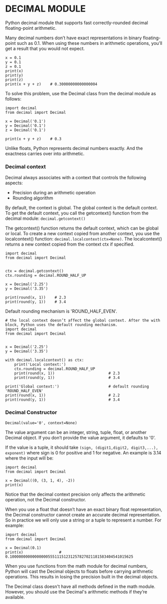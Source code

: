 # DECIMAL MODULE
Python decimal module that supports fast correctly-rounded decimal floating-point arithmetic.

Many decimal numbers don’t have exact representations in binary floating-point such as 0.1. When using these numbers in arithmetic operations, you’ll get a result that you would not expect.
```
x = 0.1
y = 0.1
z = 0.1
print(x)
print(y)
print(z)
print(x + y + z)    # 0.30000000000000004
```

To solve this problem, use the Decimal class from the decimal module as follows:
```
import decimal
from decimal import Decimal

x = Decimal('0.1')
y = Decimal('0.1')
z = Decimal('0.1')

print(x + y + z)    # 0.3
```

Unlike floats, Python represents decimal numbers exactly. And the exactness carries over into arithmetic.

### Decimal context
Decimal always associates with a context that controls the following aspects:
- Precision during an arithmetic operation
- Rounding algorithm

By default, the context is global. The global context is the default context. To get the default context, you call the getcontext() function from the decimal module: `decimal.getcontext()`

The getcontext() function returns the default context, which can be global or local. To create a new context copied from another context, you use the localcontext() function: `decimal.localcontext(ctx=None)`. 
The localcontext() returns a new context copied from the context ctx if specified.
```
import decimal
from decimal import Decimal


ctx = decimal.getcontext()
ctx.rounding = decimal.ROUND_HALF_UP

x = Decimal('2.25')
y = Decimal('3.35')

print(round(x, 1))    # 2.3
print(round(y, 1))    # 3.4
```

Default rounding mechanism is 'ROUND_HALF_EVEN'.

```
# the local context doesn’t affect the global context. After the with block, Python uses the default rounding mechanism.
import decimal
from decimal import Decimal


x = Decimal('2.25')
y = Decimal('3.35')

with decimal.localcontext() as ctx:
    print('Local context:')
    ctx.rounding = decimal.ROUND_HALF_UP
    print(round(x, 1))                        # 2.3
    print(round(y, 1))                        # 3.4

print('Global context:')                      # default rounding 'ROUND_HALF_EVEN'
print(round(x, 1))                            # 2.2
print(round(y, 1))                            # 3.4
```

### Decimal Constructor
```
Decimal(value='0', context=None)
```
The value argument can be an integer, string, tuple, float, or another Decimal object. If you don’t provide the value argument, it defaults to '0'.

If the value is a tuple, it should take `(sign, (digit1,digit2, digit3,...), exponent)` where sign is 0 for positive and 1 for negative. An example is 3.14 where the input  will be:
```
import decimal
from decimal import Decimal

x = Decimal((0, (3, 1, 4), -2))
print(x)
```

Notice that the decimal context precision only affects the arithmetic operation, not the Decimal constructor. 

When you use a float that doesn’t have an exact binary float representation, the Decimal constructor cannot create an accurate decimal representation. 
So in practice we will only use a string or a tuple to represent a number. For example:
```
import decimal
from decimal import Decimal

x = Decimal(0.1)
print(x)                # 0.1000000000000000055511151231257827021181583404541015625
```

When you use functions from the math module for decimal numbers, Python will cast the Decimal objects to floats before carrying arithmetic operations. 
This results in losing the precision built in the decimal objects.

The Decimal class doesn't have all methods defined in the math module. However, you should use the Decimal's arithmetic methods if they’re available.

